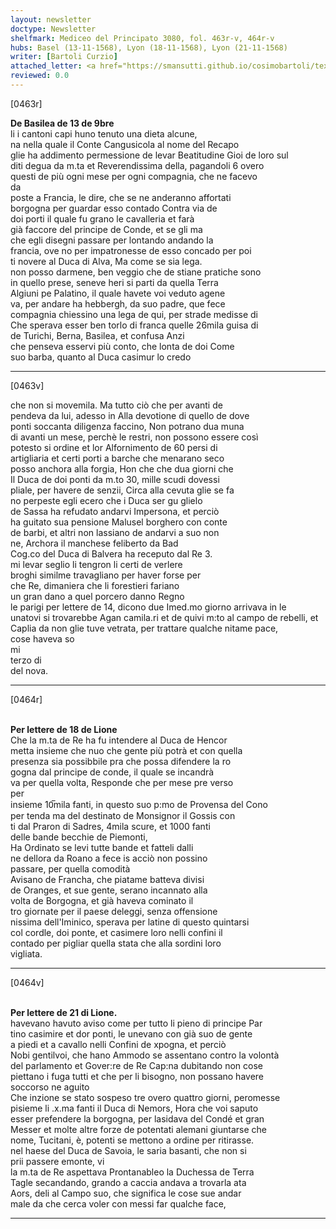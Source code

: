 ```yaml
---
layout: newsletter
doctype: Newsletter
shelfmark: Mediceo del Principato 3080, fol. 463r-v, 464r-v
hubs: Basel (13-11-1568), Lyon (18-11-1568), Lyon (21-11-1568)
writer: [Bartoli Curzio]
attached_letter: <a href="https://smansutti.github.io/cosimobartoli/texts/TBD/">TBD</a>
reviewed: 0.0
---
```


[0463r]  
  
  
<strong>De Basilea de 13 de 9bre</strong>  
li i cantoni capi huno tenuto una dieta alcune,  
na nella quale il Conte Cangusicola al nome del Recapo  
glie ha addimento permessione de levar Beatitudine Gioi de loro sul  
diti degua da m.ta et Reverendissima della, pagandoli 6 overo  
questi de più ogni mese per ogni compagnia, che ne facevo  
da  
poste a Francia, le dire, che se ne anderanno affortati  
borgogna per guardar esso contado Contra via de  
doi porti il quale fu grano le cavalleria et farà  
già faccore del principe de Conde, et se gli ma  
che egli disegni passare per lontando andando la  
francia, ove no per impatronesse de esso concado per poi  
ti novere al Duca di Alva, Ma come se sia lega.  
non posso darmene, ben veggio che de stiane pratiche sono  
in quello prese, seneve heri si parti da quella Terra  
Algiuni pe Palatino, il quale havete voi veduto agene  
va, per andare ha hebbergh, da suo padre, que fece  
compagnia chiessino una lega de qui, per strade medisse di  
Che sperava esser ben torlo di franca quelle 26mila guisa di  
de Turichi, Berna, Basilea, et confusa Anzi  
che penseva esservi più conto, che lonta de doi Come  
suo barba, quanto al Duca casimur lo credo  
  
---  

[0463v]  
  
  
che non si movemila. Ma tutto ciò che per avanti de  
pendeva da lui, adesso in Alla devotione di quello de dove  
ponti soccanta diligenza faccino, Non potrano dua muna  
di avanti un mese, perchè le restri, non possono essere così  
potesto si ordine et lor Alfornimento de 60 persi di  
artigliaria et certi porti a barche che menarano seco  
posso anchora alla forgia, Hon che che dua giorni che  
Il Duca de doi ponti da m.to 30, mille scudi dovessi  
pliale, per havere de senzii, Circa alla cevuta glie se fa  
no perpeste egli ecero che i Duca ser gu glielo  
de Sassa ha refudato andarvi Impersona, et perciò  
ha guitato sua pensione Malusel borghero con conte  
de barbi, et altri non lassiano de andarvi a suo non  
ne, Archora il manchese feliberto da Bad  
Cog.co del Duca di Balvera ha receputo dal Re 3.  
mi levar seglio li tengron li certi de verlere  
broghi similme travagliano per haver forse per  
che Re, dimaniera che li forestieri fariano  
un gran dano a quel porcero danno Regno  
le parigi per lettere de 14, dicono due Imed.mo giorno arrivava in le  
unatovi si trovarebbe Agan camila.ri et de quivi m:to al campo de rebelli, et  
Caplia da non glie tuve vetrata, per trattare qualche nitame pace,  
cose haveva so  
mi  
terzo di  
del nova.  
  
---  

[0464r]  
  
  
<br/><strong>Per lettere de 18 de Lione</strong>  
Che la m.ta de Re ha fu intendere al Duca de Hencor  
metta insieme che nuo che gente più potrà et con quella  
presenza sia possibbile pra che possa difendere la ro  
gogna dal principe de conde, il quale se incandrà  
va per quella volta, Responde che per mese pre verso  
per  
insieme 10̅mila fanti, in questo suo p:mo de Provensa del Cono  
per tenda ma del destinato de Monsignor il Gossis con  
ti dal Praron di Sadres, 4mila scure, et 1000 fanti  
delle bande becchie de Piemonti,  
Ha Ordinato se levi tutte bande et fatteli dalli  
ne dellora da Roano a fece is acciò non possino  
passare, per quella comodità  
Avisano de Francha, che piatame batteva divisi  
de Oranges, et sue gente, serano incannato alla  
volta de Borgogna, et già haveva cominato il  
tro giornate per il paese deleggi, senza offensione  
nissima dell'Iminico, sperava per latine di questo quintarsi  
col cordle, doi ponte, et casimere loro nelli confini il  
contado per pigliar quella stata che alla sordini loro  
vigliata.  
  
---  

[0464v]  
  
  
<br/><strong>Per lettere de 21 di Lione.</strong>  
havevano havuto aviso come per tutto li pieno di principe Par  
tino casimire et dor ponti, le unevano con già suo de gente  
a piedi et a cavallo nelli Confini de xpogna, et perciò  
Nobi gentilvoi, che hano Ammodo se assentano contro la volontà  
del parlamento et Gover:re de Re Cap:na dubitando non cose  
piettano i fuga tutti et che per li bisogno, non possano havere  
soccorso ne aguito  
Che inzione se stato sospeso tre overo quattro giorni, peromesse  
pisieme li .x.ma fanti il Duca di Nemors, Hora che voi saputo  
esser prefendere la borgogna, per lasidava del Condé et gran  
Messer et molte altre forze de potentati alemani giuntarse che  
nome, Tucitani, è, potenti se mettono a ordine per ritirasse.  
nel haese del Duca de Savoia, le saria basanti, che non si  
prii passere emonte, vi  
la m.ta de Re aspettava Prontanableo la Duchessa de Terra  
Tagle secandando, grando a caccia andava a trovarla ata  
Aors, deli al Campo suo, che significa le cose sue andar  
male da che cerca voler con messi far qualche face,  
  
---  

